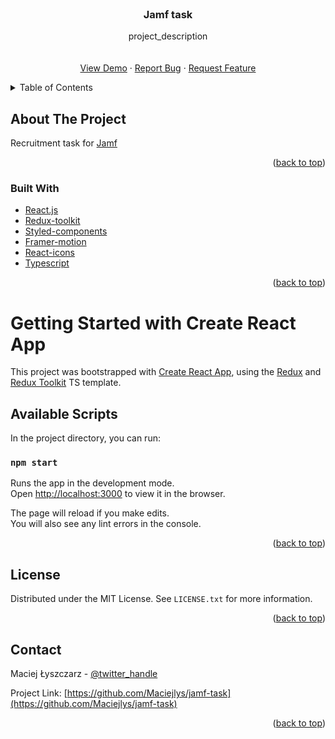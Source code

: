 <!-- PROJECT LOGO -->
<br />
<div align="center">
<h3 align="center">Jamf task</h3>

  <p align="center">
    project_description
    <br />
    <br />
    <br />
    <a href="https://maciejlys.github.io/jamf-task/">View Demo</a>
    ·
    <a href="https://maciejlys.github.io/jamf-task/issues">Report Bug</a>
    ·
    <a href="https://maciejlys.github.io/jamf-task/issues">Request Feature</a>
  </p>
</div>

<!-- TABLE OF CONTENTS -->
<details>
  <summary>Table of Contents</summary>
  <ol>
    <li>
      <a href="#about-the-project">About The Project</a>
      <ul>
        <li><a href="#built-with">Built With</a></li>
      </ul>
    </li>
    <li>
      <a href="#getting-started">Getting Started</a>
      <ul>
        <li><a href="#available-scripts">Available Scripts</a></li>
      </ul>
    </li>
    <li><a href="#contact">Contact</a></li>
  </ol>
</details>

<!-- ABOUT THE PROJECT -->

## About The Project

Recruitment task for [Jamf](https://www.linkedin.com/company/jamf-software/)

<p align="right">(<a href="#top">back to top</a>)</p>

### Built With

- [React.js](https://reactjs.org/)
- [Redux-toolkit](https://redux-toolkit.js.org/)
- [Styled-components](https://styled-components.com/)
- [Framer-motion](https://www.framer.com/)
- [React-icons](https://react-icons.github.io/react-icons/)
- [Typescript](https://www.typescriptlang.org/)

<p align="right">(<a href="#top">back to top</a>)</p>

<!-- GETTING STARTED -->

# Getting Started with Create React App

This project was bootstrapped with [Create React App](https://github.com/facebook/create-react-app), using the [Redux](https://redux.js.org/) and [Redux Toolkit](https://redux-toolkit.js.org/) TS template.

## Available Scripts

In the project directory, you can run:

### `npm start`

Runs the app in the development mode.\
Open [http://localhost:3000](http://localhost:3000) to view it in the browser.

The page will reload if you make edits.\
You will also see any lint errors in the console.

<p align="right">(<a href="#top">back to top</a>)</p>

<!-- LICENSE -->

## License

Distributed under the MIT License. See `LICENSE.txt` for more information.

<p align="right">(<a href="#top">back to top</a>)</p>

<!-- CONTACT -->

## Contact

Maciej Łyszczarz - [@twitter_handle](https://www.linkedin.com/in/maciej-%C5%82yszczarz-258862213/)

Project Link: [https://github.com/Maciejlys/jamf-task](https://github.com/Maciejlys/jamf-task)

<p align="right">(<a href="#top">back to top</a>)</p>
